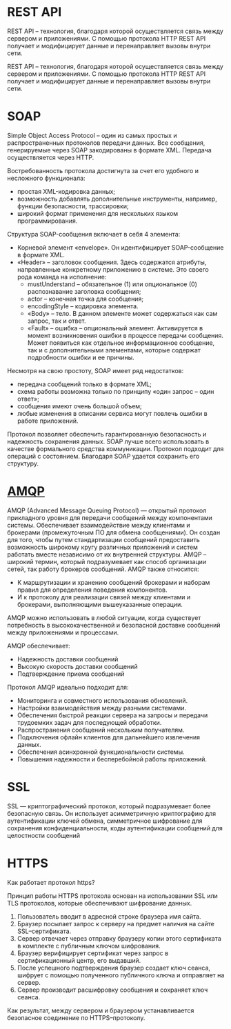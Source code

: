 # REST API
REST API – технология, благодаря которой осуществляется связь между сервером и приложениями. С помощью протокола HTTP REST API получает и модифицирует данные и перенаправляет вызовы внутри сети.

REST API – технология, благодаря которой осуществляется связь между сервером и приложениями. С помощью протокола HTTP REST API получает и модифицирует данные и перенаправляет вызовы внутри сети.

# SOAP
Simple Object Access Protocol – один из самых простых и распространенных протоколов передачи данных. Все сообщения, генерируемые через SOAP закодированы в формате XML. Передача осуществляется через HTTP.

Востребованность протокола достигнута за счет его удобного и несложного функционала:
-    простая XML-кодировка данных;
-    возможность добавлять дополнительные инструменты, например, функции безопасности, трассировки;
-    широкий формат применения для нескольких языком программирования.

Структура SOAP-сообщения включает в себя 4 элемента:
-    Корневой элемент «envelope». Он идентифицирует SOAP-сообщение в формате XML.
-    «Header» – заголовок сообщения. Здесь содержатся атрибуты, направленные конкретному приложению в системе. Это своего рода команда на исполнение:
      + mustUnderstand – обязательное (1) или опциональное (0) распознавание заголовка сообщения;
      + actor – конечная точка для сообщения;
      + encodingStyle – кодировка элемента. 
      +    «Body» – тело. В данном элементе может содержаться как сам 
    запрос, так и ответ.
      +   «Fault» – ошибка – опциональный элемент. Активируется в момент возникновения ошибки в процессе передачи сообщения. Может появиться как отдельное информационное сообщение, так и с дополнительными элементами, которые содержат подробности ошибки и ее причины.

Несмотря на свою простоту, SOAP имеет ряд недостатков:

-    передача сообщений только в формате XML;
-    схема работы возможна только по принципу «один запрос – один ответ»;
-    сообщения имеют очень большой объем;
-    любые изменения в описании сервиса могут повлечь ошибки в работе приложений.

Протокол позволяет обеспечить гарантированную безопасность и надежность сохранения данных. SOAP лучше всего использовать в качестве формального средства коммуникации. Протокол подходит для операций с состоянием. Благодаря SOAP удается сохранить его структуру.

# [AMQP](https://www.8host.com/blog/kratkij-obzor-protokola-amqp/)
AMQP (Advanced Message Queuing Protocol) — открытый протокол прикладного уровня для передачи сообщений между компонентами системы.
Обеспечивает взаимодействие между клиентами и брокерами (промежуточным ПО для обмена сообщениями). Он создан для того, чтобы путем стандартизации сообщений предоставить возможность широкому кругу различных приложений и систем работать вместе независимо от их внутренней структуры.
AMQP – широкий термин, который подразумевает как способ организации сетей, так работу брокеров сообщений. AMQP также относится:
-    К маршрутизации и хранению сообщений брокерами и наборам правил для определения поведения компонентов.
-    И к протоколу для реализации связей между клиентами и брокерами, выполняющими вышеуказанные операции.

AMQP можно использовать в любой ситуации, когда существует потребность в высококачественной и безопасной доставке сообщений между приложениями и процессами.

AMQP обеспечивает:

-    Надежность доставки сообщений
-    Высокую скорость доставки сообщений
-    Подтверждение приема сообщений

Протокол AMQP идеально подходит для:
-    Мониторинга и совместного использования обновлений.
-    Настройки взаимодействия между разными системами.
-    Обеспечения быстрой реакции сервера на запросы и передачи трудоемких задач для последующей обработки.
-    Распространения сообщений нескольким получателям.
-    Подключения офлайн клиентов для дальнейшего извлечения данных.
-    Обеспечения асинхронной функциональности системы.
-    Повышения надежности и бесперебойной работы приложений.

# SSL
SSL — криптографический протокол, который подразумевает более безопасную связь. Он использует асимметричную криптографию для аутентификации ключей обмена, симметричное шифрование для сохранения конфиденциальности, коды аутентификации сообщений для целостности сообщений

# HTTPS

Как работает протокол https?

Принцип работы HTTPS протокола основан на использовании SSL или TLS протоколов, которые обеспечивают шифрование данных.
1. Пользователь вводит в адресной строке браузера имя сайта.
2. Браузер посылает запрос к серверу на предмет наличия на сайте SSL–сертификата.
3. Сервер отвечает через отправку браузеру копии этого сертификата в комплекте с публичным ключом шифрования.
4. Браузер верифицирует сертификат через запрос в сертификационный центр, его выдавший.
5. После успешного подтверждения браузер создает ключ сеанса, шифрует с помощью полученного публичного ключа и отправляет на сервер.
6. Сервер производит расшифровку сообщения и сохраняет ключ сеанса.

Как результат, между сервером и браузером устанавливается безопасное соединение по HTTPS–протоколу.